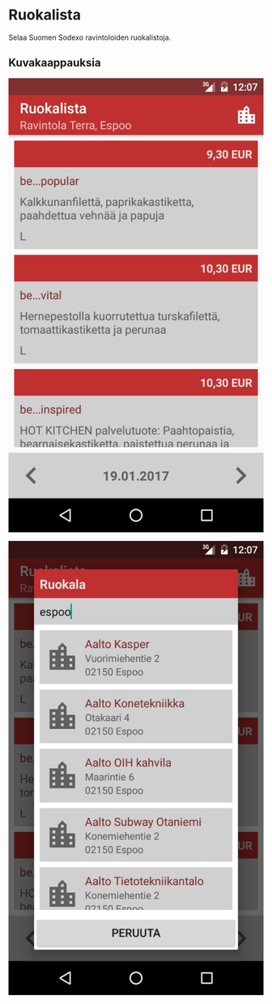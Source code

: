 Ruokalista
==========

Selaa Suomen Sodexo ravintoloiden ruokalistoja.

Kuvakaappauksia
---------------

![ScreenShot](/screenshots/ss-1.png)

![ScreenShot](/screenshots/ss-2.png)